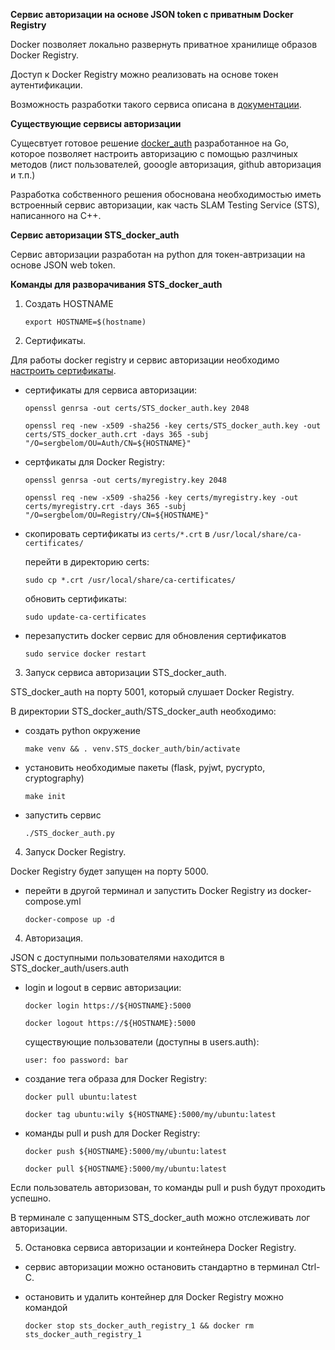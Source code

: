 **Сервис авторизации на основе JSON token с приватным Docker Registry**


Docker позволяет локально развернуть приватное хранилище образов Docker Registry.

Доступ к Docker Registry можно реализовать на основе токен аутентификации.

Возможность разработки такого сервиса описана в [документации](https://docs.docker.com/registry/spec/auth/token/).


**Существующие сервисы авторизации**


Сущесвтует готовое решение [docker_auth](https://github.com/cesanta/docker_auth) разработанное на Go, которое позволяет настроить авторизацию с помощью разлчиных методов (лист пользователей, gooogle авторизация, github авторизация и т.п.)

Разработка собственного решения обоснована необходимостью иметь встроенный сервис авторизации, как часть SLAM Testing Service (STS), написанного на C++.


**Сервис авторизации STS_docker_auth**

Сервис авторизации разработан на python для токен-автризации на основе JSON web token.


**Команды для разворачивания STS_docker_auth**

1. Создать HOSTNAME

    `export HOSTNAME=$(hostname)`

2. Сертификаты.

Для работы docker registry и cервис авторизации необходимо [настроить сертификаты](https://docs.docker.com/registry/insecure/).

- сертификаты для сервиса авторизации:

    `openssl genrsa -out certs/STS_docker_auth.key 2048`

    `openssl req -new -x509 -sha256 -key certs/STS_docker_auth.key -out certs/STS_docker_auth.crt -days 365 -subj "/O=sergbelom/OU=Auth/CN=${HOSTNAME}"`

- сертфикаты для Docker Registry:

    `openssl genrsa -out certs/myregistry.key 2048`

    `openssl req -new -x509 -sha256 -key certs/myregistry.key -out certs/myregistry.crt -days 365 -subj "/O=sergbelom/OU=Registry/CN=${HOSTNAME}"`

- скопировать сертификаты из `certs/*.crt` в `/usr/local/share/ca-certificates/`

    перейти в директорию certs:

    `sudo cp *.crt /usr/local/share/ca-certificates/`

    обновить сертификаты:

    `sudo update-ca-certificates`

- перезапустить docker сервис для обновления сертификатов

    `sudo service docker restart`

3. Запуск сервиса авторизации STS_docker_auth.

STS_docker_auth на порту 5001, который слушает Docker Registry.

В директории STS_docker_auth/STS_docker_auth необходимо:

- создать python окружение

    `make venv && . venv.STS_docker_auth/bin/activate`

- установить необходимые пакеты (flask, pyjwt, pycrypto, cryptography)

    `make init`

- запустить сервис

    `./STS_docker_auth.py`

4. Запуск Docker Registry.

Docker Registry будет запущен на порту 5000.

- перейти в другой терминал и запустить Docker Registry из docker-compose.yml

    `docker-compose up -d`

4. Авторизация. 

JSON с доступными пользователями находится в STS_docker_auth/users.auth

- login и logout в сервис авторизации:

    `docker login https://${HOSTNAME}:5000`

    `docker logout https://${HOSTNAME}:5000`

    существующие пользователи (доступны в users.auth):

    `user: foo password: bar`

- создание тега образа для Docker Registry:

    `docker pull ubuntu:latest`

    `docker tag ubuntu:wily ${HOSTNAME}:5000/my/ubuntu:latest`

- команды pull и push для Docker Registry:

    `docker push ${HOSTNAME}:5000/my/ubuntu:latest`

    `docker pull ${HOSTNAME}:5000/my/ubuntu:latest`

Если пользователь авторизован, то команды pull и push будут проходить успешно.

В терминале с запущенным STS_docker_auth можно отслеживать лог авторизации.

5. Остановка сервиса авторизации и контейнера Docker Registry.

- сервис авторизации можно остановить стандартно в терминал Ctrl-C.

- остановить и удалить контейнер для Docker Registry можно командой

    `docker stop sts_docker_auth_registry_1 && docker rm sts_docker_auth_registry_1`
